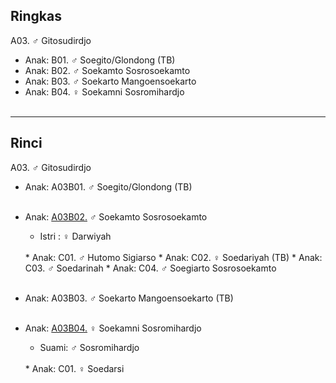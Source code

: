 ## Ringkas

A03. ♂ Gitosudirdjo
	<br/>

*	Anak: B01. ♂ Soegito/Glondong (TB)
*	Anak: B02. ♂ Soekamto Sosrosoekamto
*	Anak: B03. ♂ Soekarto Mangoensoekarto
*	Anak: B04. ♀ Soekamni Sosromihardjo
	<br/><br/>

-- -- --

## Rinci

A03. ♂ Gitosudirdjo
	<br/>

*	Anak: A03B01. ♂ Soegito/Glondong (TB)
<br/><br/>

*	Anak: [A03B02.][A03B02] ♂ Soekamto Sosrosoekamto
	*	Istri : ♀ Darwiyah 
	<br/>
	*	Anak: C01. ♂ Hutomo Sigiarso
	*	Anak: C02. ♀ Soedariyah (TB)
	*	Anak: C03. ♂ Soedarinah
	*	Anak: C04. ♂ Soegiarto Sosrosoekamto
	<br/><br/>

*	Anak: A03B03. ♂ Soekarto Mangoensoekarto (TB)
	<br/><br/>

*	Anak: [A03B04.][A03B04] ♀ Soekamni Sosromihardjo
	*	Suami: ♂ Sosromihardjo
	<br/>
	*	Anak: C01. ♀ Soedarsi
	<br/><br/>

[A03B02]: https://github.com/epsi-rns/gitodipuro/blob/master/tree/A03/B02.md
[A03B04]: https://github.com/epsi-rns/gitodipuro/blob/master/tree/A03/B04.md
